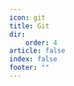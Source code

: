 ```yaml
---
icon: git
title: Git 
dir:
    order: 4
article: false
index: false
footer: ""
---
```

<AutoCatalog/>
